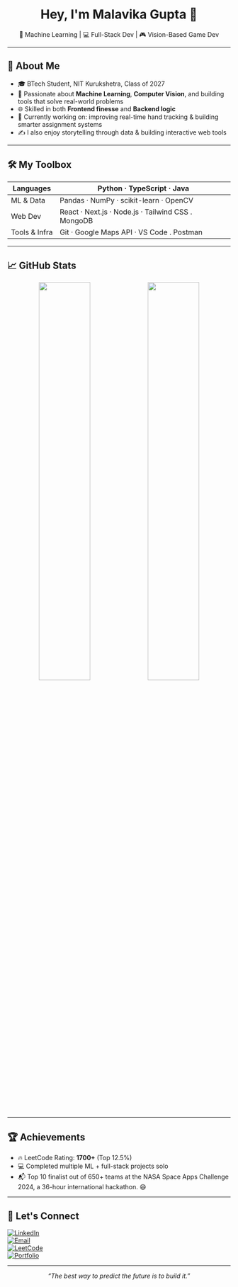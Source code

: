 <!-- GitHub README for malavika2gupta -->

<h1 align="center">Hey, I'm Malavika Gupta 👋</h1>
<p align="center">
  🧠 Machine Learning | 💻 Full-Stack Dev | 🎮 Vision-Based Game Dev<br/> 
</p>

---

## 🚀 About Me

- 🎓 BTech Student, NIT Kurukshetra, Class of 2027  
- 🤖 Passionate about **Machine Learning**, **Computer Vision**, and building tools that solve real-world problems  
- 🌐 Skilled in both **Frontend finesse** and **Backend logic**  
- 🧩 Currently working on: improving real-time hand tracking & building smarter assignment systems  
- ✍️ I also enjoy storytelling through data & building interactive web tools

---

## 🛠️ My Toolbox

| Languages     | Python · TypeScript · Java |
|---------------|----------------------------|
| ML & Data     | Pandas · NumPy · scikit-learn · OpenCV |
| Web Dev       | React · Next.js · Node.js · Tailwind CSS . MongoDB|
| Tools & Infra | Git · Google Maps API · VS Code . Postman |

---

## 📈 GitHub Stats

<p align="center">
  <img src="https://github-readme-stats.vercel.app/api?username=malavika2gupta&show_icons=true&theme=tokyonight" width="48%" />
  <img src="https://github-readme-streak-stats.herokuapp.com/?user=malavika2gupta&theme=tokyonight" width="48%" />
</p>

---

## 🏆 Achievements

- 🔥 LeetCode Rating: **1700+** (Top 12.5%)  
- 💻 Completed multiple ML + full-stack projects solo  
- 📬 Top 10 finalist out of 650+ teams at the NASA Space Apps Challenge 2024, a 36-hour international hackathon. 😄

---

## 🤝 Let's Connect

[![LinkedIn](https://img.shields.io/badge/LinkedIn-blue?style=for-the-badge&logo=linkedin&logoColor=white)](https://linkedin.com/in/malavika2gupta)  
[![Email](https://img.shields.io/badge/Gmail-D14836?style=for-the-badge&logo=gmail&logoColor=white)](mailto:malavika2gupta@gmail.com)  
[![LeetCode](https://img.shields.io/badge/LeetCode-FFA116?style=for-the-badge&logo=leetcode&logoColor=white)](https://leetcode.com/u/Malavika2Gupta)  
[![Portfolio](https://img.shields.io/badge/Portfolio-%2312100E?style=for-the-badge&logo=vercel&logoColor=white)](https://your-portfolio-link.com)

---

<p align="center">
  <i>“The best way to predict the future is to build it.”</i>
</p>
